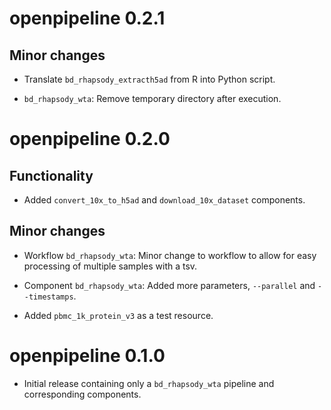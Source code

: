 # openpipeline 0.2.1

## Minor changes

* Translate `bd_rhapsody_extracth5ad` from R into Python script.

* `bd_rhapsody_wta`: Remove temporary directory after execution.


# openpipeline 0.2.0

## Functionality

* Added `convert_10x_to_h5ad` and `download_10x_dataset` components.

## Minor changes
* Workflow `bd_rhapsody_wta`: Minor change to workflow to allow for easy processing of multiple samples with a tsv.

* Component `bd_rhapsody_wta`: Added more parameters, `--parallel` and `--timestamps`.

* Added `pbmc_1k_protein_v3` as a test resource.


# openpipeline 0.1.0

* Initial release containing only a `bd_rhapsody_wta` pipeline and corresponding components.

